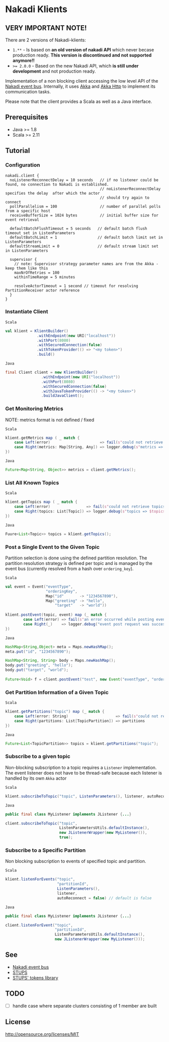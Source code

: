 Nakadi Klients
==============

## VERY IMPORTANT NOTE!
There are 2 versions of Nakadi-klients:
* `1.**` - Is based on **an old version of nakadi API** which never becase production ready. **This version is discontinued and not supported anymore!!**
* `>= 2.0.0` - Based on the new Nakadi API, which **is still under development** and not production ready. 


Implementation of a non blocking client accessing the low level API of the [Nakadi event bus](https://github.com/zalando/nakadi). Internally, it uses [Akka](http://akka.io/) and [Akka Http](http://doc.akka.io/docs/akka-stream-and-http-experimental/2.0.2/scala/http/) to implement its communication tasks.

Please note that the client provides a Scala as well as a Java interface.

## Prerequisites
- Java >= 1.8
- Scala >=  2.11



## Tutorial

### Configuration

```
nakadi.client {
  noListenerReconnectDelay = 10 seconds   // if no listener could be found, no connection to Nakadi is established.
                                          // noListenerReconnectDelay specifies the delay  after which the actor
                                          // should try again to connect
  pollParallelism = 100                   // number of parallel polls from a specific host
  receiveBufferSize = 1024 bytes          // initial buffer size for event retrieval

  defaultBatchFlushTimeout = 5 seconds   // default batch flush timeout set in ListenParameters
  defaultBatchLimit = 1                  // default batch limit set in ListenParameters
  defaultStreamLimit = 0                 // default stream limit set in ListenParameters

  supervisor {
    // note: Supervisor strategy parameter names are from the Akka - keep them like this
    maxNrOfRetries = 100
    withinTimeRange = 5 minutes

    resolveActorTimeout = 1 second // timeout for resolving PartitionReceiver actor reference
  }
}
```


### Instantiate Client

`Scala`
```scala
val klient = KlientBuilder()
              .withEndpoint(new URI("localhost"))
              .withPort(8080)
              .withSecuredConnection(false)
              .withTokenProvider(() => "<my token>")
              .build()
```

`Java`
```Java
final Client client = new KlientBuilder()
                .withEndpoint(new URI("localhost"))
                .withPort(8080)
                .withSecuredConnection(false)
                .withJavaTokenProvider(() -> "<my token>")
                .buildJavaClient();
```

### Get Monitoring Metrics
NOTE: metrics format is not defined / fixed

`Scala`
```scala
klient.getMetrics map ( _ match {
    case Left(error)                      => fail(s"could not retrieve metrics: $error")
    case Right(metrics: Map[String, Any]) => logger.debug(s"metrics => $metrics") 
})
```

`Java`
```java
Future<Map<String, Object>> metrics = client.getMetrics();
```

### List All Known Topics

`Scala`
```scala
klient.getTopics map ( _ match {
    case Left(error)                => fail(s"could not retrieve topics: $error")
    case Right(topics: List[Topic]) => logger.debug(s"topics => $topics") 
})
```

`Java`
```java
Fuure<List<Topic>> topics = klient.getTopics();
```

### Post a Single Event to the Given Topic
Partition selection is done using the defined partition resolution. The partition resolution strategy is defined per 
topic and is managed by the event bus (currently resolved from a hash over `ordering_key`).

`Scala`
```scala
val event = Event("eventType",
                  "orderingKey",
                  Map("id"       -> "1234567890"),
                  Map("greeting" -> "hello",
                      "target"   -> "world"))
                       
klient.postEvent(topic, event) map (_ match {
        case Left(error) => fail(s"an error occurred while posting event to topic $topic")
        case Right(_)    => logger.debug("event post request was successful")
})
```

`Java`
```java
HashMap<String,Object> meta = Maps.newHashMap();
meta.put("id", "1234567890");

HashMap<String, String> body = Maps.newHashMap();
body.put("greeting", "hello");
body.put("target", "world");
 
Future<Void> f = client.postEvent("test", new Event("eventType", "orderingKey", meta, body);
```


### Get Partition Information of a Given Topic

`Scala`
```scala
klient.getPartitions("topic") map (_ match {
    case Left(error: String)                     => fail(s"could not retrieve partitions: $error")
    case Right(partitions: List[TopicPartition]) => partitions
})
```

`Java`
```java
Future<List<TopicPartition>> topics = klient.getPartitions("topic");
```

### Subscribe to a given topic
Non-blocking subscription to a topic requires a `Listener` implementation. The event listener does not have to be 
thread-safe because each listener is handled by its own `Akka` actor

`Scala`
```scala
klient.subscribeToTopic("topic", ListenParameters(), listener, autoReconnect = true) // autoReconnect default is true
```

`Java`
```java
public final class MyListener implements JListener {...}

client.subscribeToTopic("topic", 
                        ListenParametersUtils.defaultInstance(), 
                        new JListenerWrapper(new MyListener()), 
                        true);

```

### Subscribe to a Specific Partition
Non blocking subscription to events of specified topic and partition.

`Scala`
```scala
klient.listenForEvents("topic",
                       "partitionId",
                       ListenParameters(),
                       listener, 
                       autoReconnect = false) // default is false
```

`Java`
```java
public final class MyListener implements JListener {...}

client.listenForEvent("topic", 
                      "partitionId", 
                      ListenParametersUtils.defaultInstance(), 
                      new JListenerWrapper(new MyListener()));
```


## See
- [Nakadi event bus](https://github.com/zalando/nakadi)
- [STUPS](https://github.com/zalando-stups)
- [STUPS' tokens library](https://github.com/zalando-stups/tokens)

## TODO
- [ ] handle case where separate clusters consisting of 1 member are built

## License
http://opensource.org/licenses/MIT
